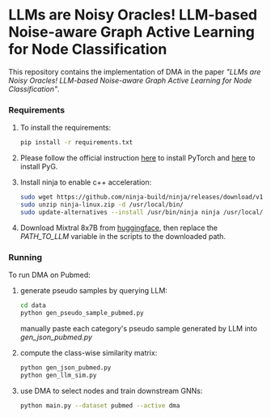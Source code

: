 # LLMs are Noisy Oracles! LLM-based Noise-aware Graph Active Learning for Node Classification

This repository contains the implementation of DMA in the paper *"LLMs are Noisy Oracles! LLM-based Noise-aware Graph Active Learning for Node Classification"*.

### Requirements

1. To install the requirements:

   ```bash
   pip install -r requirements.txt
   ```

2. Please follow the official instruction [here](https://pytorch.org/get-started/locally/) to install PyTorch and [here](https://pytorch-geometric.readthedocs.io/en/latest/install/installation.html) to install PyG.

3. Install ninja to enable c++ acceleration:

   ```bash
   sudo wget https://github.com/ninja-build/ninja/releases/download/v1.8.2/ninja-linux.zip
   sudo unzip ninja-linux.zip -d /usr/local/bin/
   sudo update-alternatives --install /usr/bin/ninja ninja /usr/local/bin/ninja 1 --force
   ```

4. Download Mixtral 8x7B from [huggingface](https://huggingface.co/mistralai/Mixtral-8x7B-Instruct-v0.1), then replace the *PATH_TO_LLM* variable in the scripts to the downloaded path.

### Running

To run DMA on Pubmed:

1. generate pseudo samples by querying LLM:

   ```bash
   cd data
   python gen_pseudo_sample_pubmed.py
   ```

   manually paste each category's pseudo sample generated by LLM into *gen_json_pubmed.py*

2. compute the class-wise similarity matrix:

   ```bash
   python gen_json_pubmed.py
   python gen_llm_sim.py
   ```

3. use DMA to select nodes and train downstream GNNs:

   ```bash
   python main.py --dataset pubmed --active dma
   ```

   
